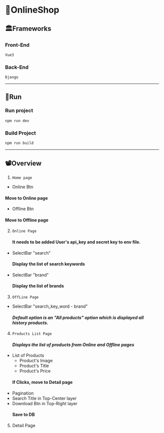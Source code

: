 # 🛒OnlineShop

## 🏛Frameworks
  ### Front-End
    Vue3
  ### Back-End
    Django
 ----------
## 🚗Run

  ### Run project
    npm run dev
  ### Build Project
    npm run build
 ----------
## 📽Overview
1. `Home page`
 - Online Btn
  #### Move to Online page

 - Offline Btn
  #### Move to Offline page
 
2. `Online Page`
   #### It needs to be added User's api_key and secret key to env file.

 - SelectBar   "search"
   #### Display the list of search keywords
 - SelectBar   "brand"
   #### Display the list of brands

3. `OffLine Page`
 - SelectBar "search_key_word - brand"
   #### *Default option is an "All products" option which is displayed all history products.*
     
4. `Products List Page `
   #### *Displays the list of products from Online and Offline pages*
 - List of Products
   - Product's Image
   - Product's Title
   - Product's Price
   #### If Clicks, move to Detail page
 - Pagination
 - Search Title in Top-Center layer
 - Download Btn in Top-Right layer
   #### Save to DB

5. Detail Page
 
